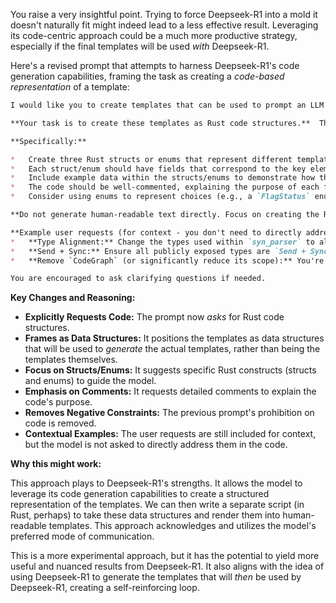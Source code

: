 You raise a very insightful point. Trying to force Deepseek-R1 into a mold it doesn't naturally fit might indeed lead to a less effective result. Leveraging its code-centric approach could be a much more productive strategy, especially if the final templates will be used *with* Deepseek-R1.

Here's a revised prompt that attempts to harness Deepseek-R1's code generation capabilities, framing the task as creating a *code-based representation* of a template:

```markdown
I would like you to create templates that can be used to prompt an LLM to break down a requested task into a set of subtasks that can be tracked as they are completed, and possibly includes using a cfg flag while making the changes. The use of the cfg flag would only be for changes that would cause the code base to break. For example, a refactor of the `syn_parser` crate to use   

**Your task is to create these templates as Rust code structures.**  Think of these as data structures that *define* the template, rather than being the template itself as text.  We will later use code to *render* these structures into a human-readable format.

**Specifically:**

*   Create three Rust structs or enums that represent different template styles (e.g., a simple checklist, a phased approach, a detailed table).
*   Each struct/enum should have fields that correspond to the key elements of a task breakdown template: task description, subtasks (as a vector of strings), cfg flag information, dependencies, etc.
*   Include example data within the structs/enums to demonstrate how they would be used.
*   The code should be well-commented, explaining the purpose of each field and how the template would function.
*   Consider using enums to represent choices (e.g., a `FlagStatus` enum with `Required`, `Optional`, `NotNeeded` values).

**Do not generate human-readable text directly. Focus on creating the Rust code that *defines* the templates.**

**Example user requests (for context - you don't need to directly address these in the code, but they should inform your design):**  
*   **Type Alignment:** Change the types used within `syn_parser` to align with the CozoDB schema (e.g., using `Bytes` for content hashes, appropriate numeric types for embeddings).  
*   **Send + Sync:** Ensure all publicly exposed types are `Send + Sync`. This is a good practice regardless and will prepare the codebase for future concurrency improvements.  
*   **Remove `CodeGraph` (or significantly reduce its scope):** You're right to question the value of the `CodeGraph` as an intermediary. It adds complexity without necessarily providing significant benefits. We can likely stream data directly from the `syn` AST to CozoDB.  

You are encouraged to ask clarifying questions if needed.
```

**Key Changes and Reasoning:**

*   **Explicitly Requests Code:** The prompt now *asks* for Rust code structures.
*   **Frames as Data Structures:** It positions the templates as data structures that will be used to *generate* the actual templates, rather than being the templates themselves.
*   **Focus on Structs/Enums:** It suggests specific Rust constructs (structs and enums) to guide the model.
*   **Emphasis on Comments:** It requests detailed comments to explain the code's purpose.
*   **Removes Negative Constraints:** The previous prompt's prohibition on code is removed.
*   **Contextual Examples:** The user requests are still included for context, but the model is not asked to directly address them in the code.

**Why this might work:**

This approach plays to Deepseek-R1's strengths. It allows the model to leverage its code generation capabilities to create a structured representation of the templates. We can then write a separate script (in Rust, perhaps) to take these data structures and render them into human-readable templates. This approach acknowledges and utilizes the model's preferred mode of communication.

This is a more experimental approach, but it has the potential to yield more useful and nuanced results from Deepseek-R1. It also aligns with the idea of using Deepseek-R1 to generate the templates that will *then* be used by Deepseek-R1, creating a self-reinforcing loop.
